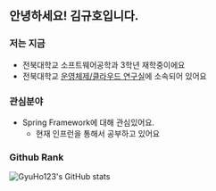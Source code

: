 ## 안녕하세요! 김규호입니다.

### 저는 지금
  * 전북대학교 소프트웨어공학과 3학년 재학중이에요
  * 전북대학교 [운영체제/클라우드 연구실](https://oslab.jbnu.ac.kr/)에 소속되어 있어요
### 관심분야
  * Spring Framework에 대해 관심있어요.
    * 현재 인프런을 통해서 공부하고 있어요
### Github Rank
![GyuHo123's GitHub stats](https://github-readme-stats.vercel.app/api?username=gyuho123&show_icons=true&theme=radical)

